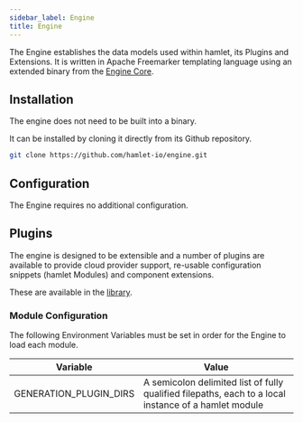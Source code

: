 ```yaml
---
sidebar_label: Engine
title: Engine
---
```

The Engine establishes the data models used within hamlet, its Plugins and Extensions. It is written in Apache Freemarker templating language using an extended binary from the [Engine Core](./engine_core).

## Installation

The engine does not need to be built into a binary.

It can be installed by cloning it directly from its Github repository.

```bash
git clone https://github.com/hamlet-io/engine.git
```

## Configuration

The Engine requires no additional configuration.

## Plugins

The engine is designed to be extensible and a number of plugins are available to provide cloud provider support, re-usable configuration snippets (hamlet Modules) and component extensions.

These are available in the [library](https://github.com/hamlet-io/hamlet-library).

### Module Configuration

The following Environment Variables must be set in order for the Engine to load each module.

| Variable                | Value                                                                                                       |
|-------------------------|-------------------------------------------------------------------------------------------------------------|
| GENERATION_PLUGIN_DIRS  | A semicolon delimited list of fully qualified filepaths, each to a local instance of a hamlet module |
